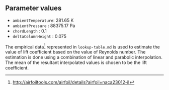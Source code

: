 ## Parameter values

-	`ambientTemperature`: 281.65 K
-	`ambientPressure`   : 88375.17 Pa
-	`chordLength`       : 0.1
-	`deltaColumnHeight` : 0.075

The empirical data[^1] represented in ```lookup-table.md``` is used to estimate the value of lift coefficient based on the value of Reynolds number. The estimation is done using a combination of linear and parabolic interpolation. The mean of the resultant interpolated values is chosen to be the lift coefficient.

[^1]: http://airfoiltools.com/airfoil/details?airfoil=naca23012-il

